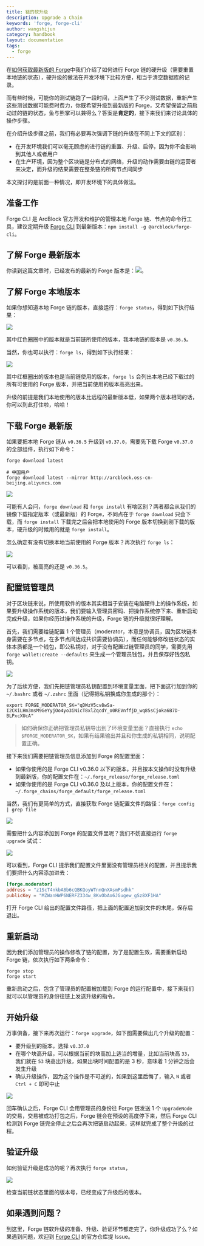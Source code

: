 ```yaml
---
title: 链的软升级
description: Upgrade a Chain
keywords: 'forge, forge-cli'
author: wangshijun
category: handbook
layout: documentation
tags:
  - forge
---
```


在[如何获取最新版的 Forge](/tutorials/hard-upgrade)中我们介绍了如何进行 Forge 链的硬升级（需要重置本地链的状态），硬升级的做法在开发环境下比较方便，相当于清空数据库的记录。

而有些时候，可能你的测试链跑了一段时间，上面产生了不少测试数据，重新产生这些测试数据可能费时费力，你既希望升级到最新版的 Forge，又希望保留之前启动过的链的状态，鱼与熊掌可以兼得么？答案是**肯定的**，接下来我们来讨论具体的操作步骤。

在介绍升级步骤之前，我们有必要再次强调下链的升级在不同上下文的区别：

- 在开发环境我们可以毫无顾虑的进行链的重置、升级、启停，因为你不会影响到其他人或者用户
- 在生产环境，因为整个区块链是分布式的网络，升级的动作需要由链的运营者来决定，而升级的结果需要在整条链的所有节点间同步

本文探讨的是前面一种情况，即开发环境下的具体做法。

## 准备工作

Forge CLI 是 ArcBlock 官方开发和维护的管理本地 Forge 链、节点的命令行工具，建议定期升级 [Forge CLI](https://github.com/ArcBlock/forge-cli) 到最新版本：`npm install -g @arcblock/forge-cli`。

## 了解 Forge 最新版本

你读到这篇文章时，已经发布的最新的 Forge 版本是：![](https://img.shields.io/badge/dynamic/json.svg?color=red&label=forge-release&query=%24.latest&url=http%3A%2F%2Freleases.arcblock.io%2Fforge%2Flatest.json)。

## 了解 Forge 本地版本

如果你想知道本地 Forge 链的版本，直接运行：`forge status`，得到如下执行结果：

![](./images/forge-status.png)

其中红色圈圈中的版本就是当前链所使用的版本，我本地链的版本是 `v0.36.5`。

当然，你也可以执行：`forge ls`，得到如下执行结果：

![](./images/forge-ls.png)

其中红框圈出的版本也是当前链使用的版本，`forge ls` 会列出本地已经下载过的所有可使用的 Forge 版本，并把当前使用的版本高亮出来。

升级的前提是我们本地使用的版本比远程的最新版本低，如果两个版本相同的话，你可以到此打住啦，哈哈！

## 下载 Forge 最新版

如果要把本地 Forge 链从 `v0.36.5` 升级到 `v0.37.0`，需要先下载 Forge `v0.37.0` 的全部组件，执行如下命令：

```shell
forge download latest

# 中国用户
forge download latest --mirror http://arcblock.oss-cn-beijing.aliyuncs.com
```

![](./images/forge-download.png)

可能有人会问，`forge download` 和 `forge install` 有啥区别？两者都会从我们的镜像下载指定版本（或最新版）的 Forge，不同点在于 `forge download` 只会下载，而 `forge install` 下载完之后会把本地使用的 Forge 版本切换到刚下载的版本，硬升级的时候用的就是 `forge install`。

怎么确定有没有切换本地当前使用的 Forge 版本？再次执行 `forge ls`：

![](./images/forge-ls2.png)

可以看到，被高亮的还是 `v0.36.5`。

## 配置链管理员

对于区块链来说，所使用软件的版本其实相当于安装在电脑硬件上的操作系统，如果要升级操作系统的版本，我们要输入管理员密码、把操作系统停下来、重新启动完成升级，如果你经历过操作系统的升级，Forge 链的升级就很好理解。

首先，我们需要给链配置 1 个管理员（moderator，本意是协调员，因为区块链本身需要在多节点，在多节点间达成共识需要协调员），而任何能够修改链状态的实体本质都是一个钱包，即公私钥对，对于没有配置过链管理员的同学，需要先用 `forge wallet:create --defaults` 来生成一个管理员钱包，并且保存好钱包私钥。

![](./images/moderator-wallet.png)

为了后续方便，我们先把链管理员私钥配置到环境变量里面，把下面这行加到你的 `~/.bashrc` 或者 `~/.zshrc` 里面（记得把私钥换成你生成的那个）：

```shell
export FORGE_MODERATOR_SK="qDWzV5cv8wSa-I2CKiLHm3msM9GeYyjOo4yo3iNicT8xlZqcdY_o0REVnffjD_wq85sCjoka6B7D-BLPxcXUcA"
```

> 如何确保你正确把管理员私钥导出到了环境变量里面？直接执行 `echo $FORGE_MODERATOR_SK`，如果有结果输出并且和你生成的私钥相同，说明配置正确。

接下来我们需要把链管理员信息添加到 Forge 的配置里面：

- 如果你使用的是 Forge CLI v0.36.0 以下的版本，并且按本文操作时没有升级到最新版，你的配置文件在：`~/.forge_release/forge_release.toml`
- 如果你使用的是 Forge CLI v0.36.0 及以上版本，你的配置文件在：`~/.forge_chains/forge_default/forge_release.toml`

当然，我们有更简单的方式，直接获取 Forge 链配置文件的路径：`forge config | grep file`

![](./images/forge-config.png)

需要把什么内容添加到 Forge 的配置文件里呢？我们不妨直接运行 `forge upgrade` 试试：

![](./images/forge-upgrade1.png)

可以看到，Forge CLI 提示我们配置文件里面没有管理员相关的配置，并且提示我们要把什么内容添加进去：

```toml
[forge.moderator]
address = "z1ScT4nkbA8b6cQBKQoyWTnnQnXAsmPsdhk"
publicKey = "MZWanHWP6NERFZ334w_8KvObAo6JGugew_gSz8XF1HA"
```

打开 Forge CLI 给出的配置文件路径，把上面的配置追加到文件的末尾，保存后退出。

## 重新启动

因为我们添加管理员的操作修改了链的配置，为了是配置生效，需要重新启动 Forge 链，依次执行如下两条命令：

```
forge stop
forge start
```

重新启动之后，包含了管理员的配置被加载到 Forge 的运行配置中，接下来我们就可以以管理员的身份往链上发送升级的指令。

## 开始升级

万事俱备，接下来再次运行：`forge upgrade`，如下图需要做出几个升级的配置：

- 要升级到的版本，选择 `v0.37.0`
- 在哪个块高升级，可以根据当前的块高加上适当的增量，比如当前块高 `33`，我们就在 `53` 块高出升级，如果出块时间配置的是 3 秒，意味着 1 分钟之后会发生升级
- 确认升级操作，因为这个操作是不可逆的，如果到这里后悔了，输入 `N` 或者 `Ctrl + C` 即可中止

![](./images/forge-upgrade2.png)

回车确认之后，Forge CLI 会用管理员的身份往 Forge 链发送 1 个 `UpgradeNode` 的交易，交易被成功打包之后，Forge 链会在预设的高度停下来，然后 Forge CLI 检测到 Forge 链完全停止之后会再次把链启动起来，这样就完成了整个升级的过程。

## 验证升级

如何验证升级是成功的呢？再次执行 `forge status`，

![](./images/forge-upgrade3.png)

检查当前链状态里面的版本号，已经变成了升级后的版本。

## 如果遇到问题？

到这里，Forge 链软升级的准备、升级、验证环节都走完了，你升级成功了么？如果遇到问题，欢迎到 [Forge CLI](https://github.com/ArcBlock/forge-cli) 的官方仓库提 Issue。
